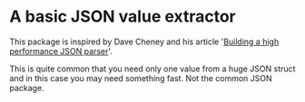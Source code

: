 # A basic JSON value extractor

This package is inspired by Dave Cheney and his article '[Building a high performance JSON parser](https://dave.cheney.net/high-performance-json.html)'.

This is quite common that you need only one value from a huge JSON struct and in this case you may need something fast. Not the common JSON package.
